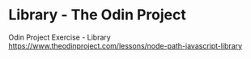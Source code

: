 # Library - The Odin Project

Odin Project Exercise - Library
https://www.theodinproject.com/lessons/node-path-javascript-library
